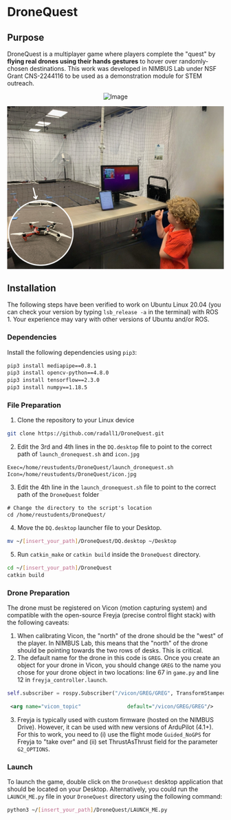 # DroneQuest

## Purpose
DroneQuest is a multiplayer game where players complete the "quest" by **flying real drones using their hands gestures** to hover over randomly-chosen destinations. This work was developed in NIMBUS Lab under NSF Grant CNS-2244116 to be used as a demonstration module for STEM outreach. 

<div style="display: flex; justify-content: center; align-items: center;">
  <img src="https://raw.githubusercontent.com/radall1/DroneQuest/main/frames/demo2.gif" alt="Image" />
</div>


![demo](https://raw.githubusercontent.com/radall1/DroneQuest/main/frames/demo.jpg)

## Installation
The following steps have been verified to work on Ubuntu Linux 20.04 (you can check your version by typing `lsb_release -a` in the terminal) with ROS 1. Your experience may vary with other versions of Ubuntu and/or ROS. 

### Dependencies 
Install the following dependencies using `pip3`:
```sh
pip3 install mediapipe==0.8.1
pip3 install opencv-python==4.8.0
pip3 install tensorflow==2.3.0
pip3 install numpy==1.18.5
```

### File Preparation
1. Clone the repository to your Linux device 
```sh
git clone https://github.com/radall1/DroneQuest.git
```
2. Edit the 3rd and 4th lines in the `DQ.desktop` file to point to the correct path of `launch_dronequest.sh` and `icon.jpg`
```desktop
Exec=/home/reustudents/DroneQuest/launch_dronequest.sh
Icon=/home/reustudents/DroneQuest/icon.jpg
```
3. Edit the 4th line in the `launch_dronequest.sh` file to point to the correct path of the `DroneQuest` folder
```desktop
# Change the directory to the script's location
cd /home/reustudents/DroneQuest/
```
4. Move the `DQ.desktop` launcher file to your Desktop.
```sh
mv ~/[insert_your_path]/DroneQuest/DQ.desktop ~/Desktop
```
5. Run `catkin_make` or `catkin build` inside the `DroneQuest` directory.
```sh
cd ~/[insert_your_path]/DroneQuest 
catkin build
```

### Drone Preparation
The drone must be registered on Vicon (motion capturing system) and compatible with the open-source Freyja (precise control flight stack) with the following caveats:

1. When calibrating Vicon, the "north" of the drone should be the "west" of the player. In NIMBUS Lab, this means that the "north" of the drone should be pointing towards the two rows of desks. This is critical. 
2. The default name for the drone in this code is `GREG`. Once you create an object for your drone in Vicon, you should change `GREG` to the name you chose for your drone object in two locations: line 67 in `game.py` and line 12 in `freyja_controller.launch`.
```python
self.subscriber = rospy.Subscriber("/vicon/GREG/GREG", TransformStamped, self.drone_data_callback)
```
```xml
 <arg name="vicon_topic"               default="/vicon/GREG/GREG"/>
```
3. Freyja is typically used with custom firmware (hosted on the NIMBUS Drive). However, it can be used with new versions of ArduPilot (4.1+). For this to work, you need to (i) use the flight mode `Guided_NoGPS` for Freyja to "take over" and (ii) set ThrustAsThrust field for the parameter `G2_OPTIONS`.

### Launch
To launch the game, double click on the `DroneQuest` desktop application that should be located on your Desktop. Alternatively, you could run the `LAUNCH_ME.py` file in your `DroneQuest` directory using the following command:
```sh
python3 ~/[insert_your_path]/DroneQuest/LAUNCH_ME.py
```
